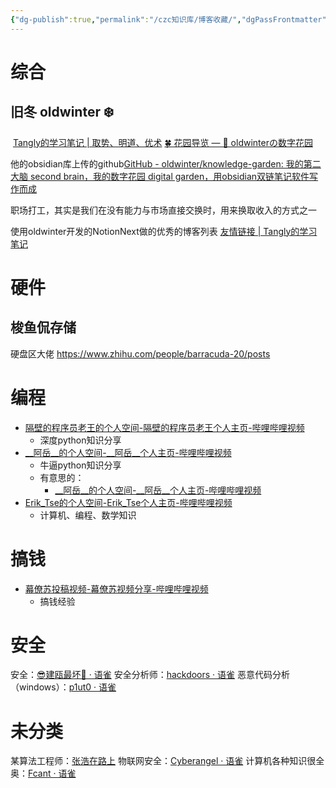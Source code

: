 ```yaml
---
{"dg-publish":true,"permalink":"/czc知识库/博客收藏/","dgPassFrontmatter":true,"created":"2024-12-07T15:38:50.190+08:00","updated":"2024-12-09T12:53:50.183+08:00"}
---
```



# 综合
## 旧冬 oldwinter ❄️
 [Tangly的学习笔记 | 取势、明道、优术](https://blog.tangly1024.com)
[🍀 花园导览 — 🌱 oldwinterの数字花园](https://notes.oldwinter.top/huayuan)

他的obsidian库上传的github[GitHub - oldwinter/knowledge-garden: 我的第二大脑 second brain，我的数字花园 digital garden，用obsidian双链笔记软件写作而成](https://github.com/oldwinter/knowledge-garden)

职场打工，其实是我们在没有能力与市场直接交换时，用来换取收入的方式之一

使用oldwinter开发的NotionNext做的优秀的博客列表
[友情链接 | Tangly的学习笔记](https://blog.tangly1024.com/links)

# 硬件
## 梭鱼侃存储
硬盘区大佬
https://www.zhihu.com/people/barracuda-20/posts


# 编程
- [隔壁的程序员老王的个人空间-隔壁的程序员老王个人主页-哔哩哔哩视频](https://space.bilibili.com/16433002)
	- 深度python知识分享
- [\_\_阿岳\_\_的个人空间-\_\_阿岳\_\_个人主页-哔哩哔哩视频](https://space.bilibili.com/480804525)
	- 牛逼python知识分享
	- 有意思的：
		- [\_\_阿岳\_\_的个人空间-\_\_阿岳\_\_个人主页-哔哩哔哩视频](https://space.bilibili.com/480804525/channel/collectiondetail?sid=414295&spm_id_from=333.788.0.0)
- [Erik\_Tse的个人空间-Erik\_Tse个人主页-哔哩哔哩视频](https://space.bilibili.com/231911980)
	- 计算机、编程、数学知识


# 搞钱

- [幕僚苏投稿视频-幕僚苏视频分享-哔哩哔哩视频](https://space.bilibili.com/1672909505/video)
	- 搞钱经验

# 安全
安全：[😎建瓯最坏🐷 · 语雀](https://www.yuque.com/jianouzuihuai/)
安全分析师：[hackdoors · 语雀](https://www.yuque.com/hackdoors)
恶意代码分析（windows）：[p1ut0 · 语雀](https://www.yuque.com/p1ut0)


# 未分类

某算法工程师：[张浩在路上](https://imzhanghao.com/)
物联网安全：[Cyberangel · 语雀](https://www.yuque.com/cyberangel)
计算机各种知识很全奥：[Fcant · 语雀](https://www.yuque.com/fcant)
